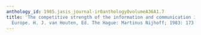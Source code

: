 ```yaml
---
anthology_id: 1985.jasis_journal-ir0anthology0volumeA36A1.7
title: 'The competitive strength of the information and communication industry in
  Europe. H. J. van Houten, Ed. The Hague: Martinus Nijhoff; 1983: 173 pp. (ISBN 90-247-2860-6)'
---
```

